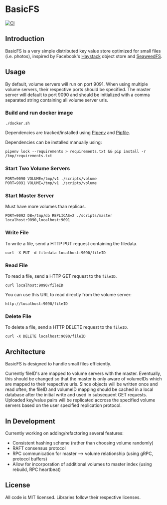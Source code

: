 # BasicFS

[![CI](https://github.com/markoelez/basicfs/actions/workflows/ci.yaml/badge.svg)](https://github.com/markoelez/basicfs/actions/workflows/ci.yaml)


## Introduction

BasicFS is a very simple distributed key value store optimized for small files (i.e. photos), inspired by Facebook's [Haystack](https://www.usenix.org/legacy/event/osdi10/tech/full_papers/Beaver.pdf) object store and [SeaweedFS](https://github.com/chrislusf/seaweedfs).

## Usage

By default, volume servers will run on port 9091. When using multiple volume servers, their respective ports should be specified. The master server will default to port 9090 and should be initialized with a comma separated string containing all volume server urls.

### Build and run docker image

```
./docker.sh
```
Dependencies are tracked/installed using [Pipenv](https://pipenv.pypa.io/en/stable/) and [Pipfile](https://github.com/pypa/pipfile).

Dependencies can be installed manually using:

```
pipenv lock --requirements > requirements.txt && pip install -r /tmp/requirements.txt
```

### Start Two Volume Servers

```
PORT=9090 VOLUME=/tmp/v1 ./scripts/volume
PORT=9091 VOLUME=/tmp/v1 ./scripts/volume
```

### Start Master Server

Must have more volumes than replicas. 

```
PORT=9092 DB=/tmp/db REPLICAS=2 ./scripts/master localhost:9090,localhost:9091
```

### Write File

To write a file, send a HTTP PUT request containing the filedata.

```
curl -X PUT -d filedata localhost:9090/fileID
```

### Read File

To read a file, send a HTTP GET request to the `fileID`.

```
curl localhost:9090/fileID
```

You can use this URL to read directly from the volume server:

```
http://localhost:9090/fileID
```

### Delete File

To delete a file, send a HTTP DELETE request to the `fileID`.

```
curl -X DELETE localhost:9090/fileID
```

## Architecture

BasicFS is designed to handle small files efficiently.

Currently fileID's are mapped to volume servers with the master. Eventually, this should be changed so that the master is only aware of volumeIDs which are mapped to their respective urls. Since objects will be written once and read often, the fileID and volumeID mapping should be cached in a local database after the initial write and used in subsequent GET requests. Uploaded key/value pairs will be replicated accross the specified volume servers based on the user specified replication protocol.

## In Development

Currently working on adding/refactoring several features:

- Consistent hashing scheme (rather than choosing volume randomly)
- RAFT consensus protocol
- RPC communication for master --> volume relationship (using gRPC, protocol buffers)
- Allow for incorporation of additional volumes to master index (using rebuild, RPC heartbeat)

## License

All code is MIT licensed. Libraries follow their respective licenses.

